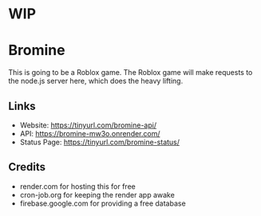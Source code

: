 # WIP
# Bromine
This is going to be a Roblox game. The Roblox game will make requests to the node.js server here, which does the heavy lifting.
## Links
* Website: https://tinyurl.com/bromine-api/
* API: https://bromine-mw3o.onrender.com/
* Status Page: https://tinyurl.com/bromine-status/
## Credits
* render.com for hosting this for free
* cron-job.org for keeping the render app awake
* firebase.google.com for providing a free database
